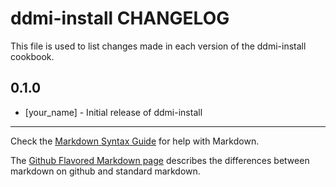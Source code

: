 ddmi-install CHANGELOG
======================

This file is used to list changes made in each version of the ddmi-install cookbook.

0.1.0
-----
- [your_name] - Initial release of ddmi-install

- - -
Check the [Markdown Syntax Guide](http://daringfireball.net/projects/markdown/syntax) for help with Markdown.

The [Github Flavored Markdown page](http://github.github.com/github-flavored-markdown/) describes the differences between markdown on github and standard markdown.
